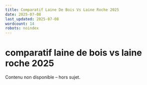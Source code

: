```yaml
---
title: Comparatif Laine De Bois Vs Laine Roche 2025
date: 2025-07-08
last_updated: 2025-07-08
wordcount: 14
robots: noindex
---
```


# comparatif laine de bois vs laine roche 2025

Contenu non disponible – hors sujet.